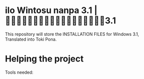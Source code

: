 # ilo Wintosu nanpa 3.1 | 󱤎󱦐󱥷󱦒󱤎󱦒󱥃󱦒󱥭󱦒󱥆󱦒󱥡󱦒󱥰󱦒󱦑󱤽3.1
This repository will store the INSTALLATION FILES for Windows 3.1, Translated into Toki Pona.

# Helping the project
Tools needed:
